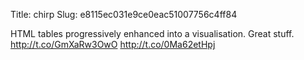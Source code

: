 Title: chirp
Slug: e8115ec031e9ce0eac51007756c4ff84

HTML tables progressively enhanced into a visualisation. Great stuff. <a href="http://t.co/GmXaRw3OwO">http://t.co/GmXaRw3OwO</a> <a href="http://t.co/0Ma62etHpj">http://t.co/0Ma62etHpj</a>
